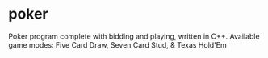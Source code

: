 # poker
Poker program complete with bidding and playing, written in C++. Available game modes: Five Card Draw, Seven Card Stud, &amp; Texas Hold'Em
